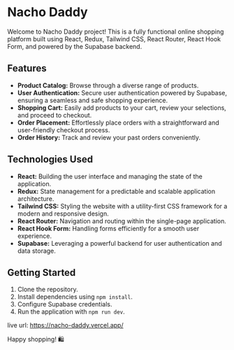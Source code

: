 # Nacho Daddy

Welcome to Nacho Daddy project! This is a fully functional online shopping platform built using React, Redux, Tailwind CSS, React Router, React Hook Form, and powered by the Supabase backend.

## Features

- **Product Catalog:** Browse through a diverse range of products.
- **User Authentication:** Secure user authentication powered by Supabase, ensuring a seamless and safe shopping experience.
- **Shopping Cart:** Easily add products to your cart, review your selections, and proceed to checkout.
- **Order Placement:** Effortlessly place orders with a straightforward and user-friendly checkout process.
- **Order History:** Track and review your past orders conveniently.

## Technologies Used

- **React:** Building the user interface and managing the state of the application.
- **Redux:** State management for a predictable and scalable application architecture.
- **Tailwind CSS:** Styling the website with a utility-first CSS framework for a modern and responsive design.
- **React Router:** Navigation and routing within the single-page application.
- **React Hook Form:** Handling forms efficiently for a smooth user experience.
- **Supabase:** Leveraging a powerful backend for user authentication and data storage.

## Getting Started

1. Clone the repository.
2. Install dependencies using `npm install`.
3. Configure Supabase credentials.
4. Run the application with `npm run dev`.

live url: https://nacho-daddy.vercel.app/

Happy shopping! 🛍️
